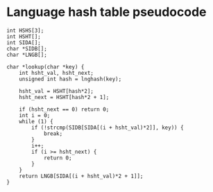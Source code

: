 Language hash table pseudocode
==============================

	int HSHS[3];
	int HSHT[];
	int SIDA[];
	char *SIDB[];
	char *LNGB[];
	
	char *lookup(char *key) {
		int hsht_val, hsht_next;
		unsigned int hash = lnghash(key);
	
		hsht_val = HSHT[hash*2];
		hsht_next = HSHT[hash*2 + 1];
	
		if (hsht_next == 0) return 0;
		int i = 0;
		while (1) {
			if (!strcmp(SIDB[SIDA[(i + hsht_val)*2]], key)) {
				break;
			}
			i++;
			if (i >= hsht_next) {
				return 0;
			}
		}
		return LNGB[SIDA[(i + hsht_val)*2 + 1]];
	}
